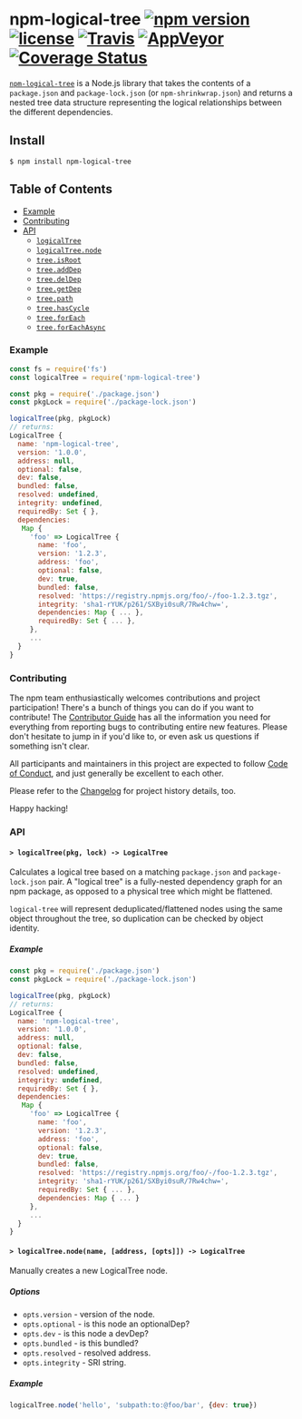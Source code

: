 # npm-logical-tree [![npm version](https://img.shields.io/npm/v/npm-logical-tree.svg)](https://npm.im/npm-logical-tree) [![license](https://img.shields.io/npm/l/npm-logical-tree.svg)](https://npm.im/npm-logical-tree) [![Travis](https://img.shields.io/travis/npm/logical-tree.svg)](https://travis-ci.org/npm/logical-tree) [![AppVeyor](https://ci.appveyor.com/api/projects/status/github/npm/logical-tree?svg=true)](https://ci.appveyor.com/project/npm/logical-tree) [![Coverage Status](https://coveralls.io/repos/github/npm/logical-tree/badge.svg?branch=latest)](https://coveralls.io/github/npm/logical-tree?branch=latest)

[`npm-logical-tree`](https://github.com/npm/npm-logical-tree) is a Node.js library that takes the contents of
a `package.json` and `package-lock.json` (or
`npm-shrinkwrap.json`) and returns a nested tree data structure representing the logical relationships between the
different dependencies.

## Install

`$ npm install npm-logical-tree`

## Table of Contents

* [Example](#example)
* [Contributing](#contributing)
* [API](#api)
    * [`logicalTree`](#logical-tree)
    * [`logicalTree.node`](#make-node)
    * [`tree.isRoot`](#is-root)
    * [`tree.addDep`](#add-dep)
    * [`tree.delDep`](#del-dep)
    * [`tree.getDep`](#get-dep)
    * [`tree.path`](#path)
    * [`tree.hasCycle`](#has-cycle)
    * [`tree.forEach`](#for-each)
    * [`tree.forEachAsync`](#for-each-async)

### Example

```javascript
const fs = require('fs')
const logicalTree = require('npm-logical-tree')

const pkg = require('./package.json')
const pkgLock = require('./package-lock.json')

logicalTree(pkg, pkgLock)
// returns:
LogicalTree {
  name: 'npm-logical-tree',
  version: '1.0.0',
  address: null,
  optional: false,
  dev: false,
  bundled: false,
  resolved: undefined,
  integrity: undefined,
  requiredBy: Set { },
  dependencies:
   Map {
     'foo' => LogicalTree {
       name: 'foo',
       version: '1.2.3',
       address: 'foo',
       optional: false,
       dev: true,
       bundled: false,
       resolved: 'https://registry.npmjs.org/foo/-/foo-1.2.3.tgz',
       integrity: 'sha1-rYUK/p261/SXByi0suR/7Rw4chw=',
       dependencies: Map { ... },
       requiredBy: Set { ... },
     },
     ...
  }
}
```

### Contributing

The npm team enthusiastically welcomes contributions and project participation!
There's a bunch of things you can do if you want to contribute! The [Contributor Guide](CONTRIBUTING.md) has all the
information you need for everything from reporting bugs to contributing entire new features. Please don't hesitate to
jump in if you'd like to, or even ask us questions if something isn't clear.

All participants and maintainers in this project are expected to follow [Code of Conduct](CODE_OF_CONDUCT.md), and just
generally be excellent to each other.

Please refer to the [Changelog](CHANGELOG.md) for project history details, too.

Happy hacking!

### API

#### <a name="logical-tree"></a> `> logicalTree(pkg, lock) -> LogicalTree`

Calculates a logical tree based on a matching `package.json` and
`package-lock.json` pair. A "logical tree" is a fully-nested dependency graph for an npm package, as opposed to a
physical tree which might be flattened.

`logical-tree` will represent deduplicated/flattened nodes using the same object throughout the tree, so duplication can
be checked by object identity.

##### Example

```javascript
const pkg = require('./package.json')
const pkgLock = require('./package-lock.json')

logicalTree(pkg, pkgLock)
// returns:
LogicalTree {
  name: 'npm-logical-tree',
  version: '1.0.0',
  address: null,
  optional: false,
  dev: false,
  bundled: false,
  resolved: undefined,
  integrity: undefined,
  requiredBy: Set { },
  dependencies:
   Map {
     'foo' => LogicalTree {
       name: 'foo',
       version: '1.2.3',
       address: 'foo',
       optional: false,
       dev: true,
       bundled: false,
       resolved: 'https://registry.npmjs.org/foo/-/foo-1.2.3.tgz',
       integrity: 'sha1-rYUK/p261/SXByi0suR/7Rw4chw=',
       requiredBy: Set { ... },
       dependencies: Map { ... }
     },
     ...
  }
}
```

#### <a name="make-node"></a> `> logicalTree.node(name, [address, [opts]]) -> LogicalTree`

Manually creates a new LogicalTree node.

##### Options

* `opts.version` - version of the node.
* `opts.optional` - is this node an optionalDep?
* `opts.dev` - is this node a devDep?
* `opts.bundled` - is this bundled?
* `opts.resolved` - resolved address.
* `opts.integrity` - SRI string.

##### Example

```javascript
logicalTree.node('hello', 'subpath:to:@foo/bar', {dev: true})
```
